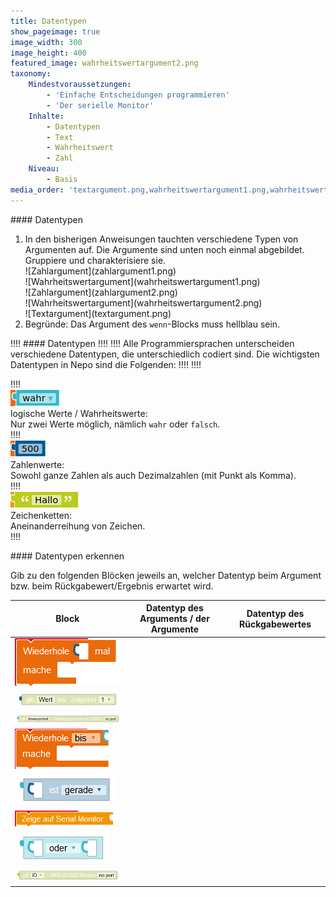 ```yaml
---
title: Datentypen
show_pageimage: true
image_width: 300
image_height: 400
featured_image: wahrheitswertargument2.png
taxonomy:
    Mindestvoraussetzungen:
        - 'Einfache Entscheidungen programmieren'
        - 'Der serielle Monitor'
    Inhalte:
        - Datentypen
        - Text
        - Wahrheitswert
        - Zahl
    Niveau:
        - Basis
media_order: 'textargument.png,wahrheitswertargument1.png,wahrheitswertargument2.png,zahlargument1.png,zahlargument2.png,datentyp-bewegungsmelder.png,datentyp-ist-gerade.png,datentyp-oder.png,datentyp-rfid.png,datentyp-serial-monitor.png,datentyp-wdh-bis.png,datentyp-wdh-x-mal.png,datentyp-zeitgeber.png'
---
```


<div markdown="1" class="aufgabe"> 
#### Datentypen

1.  In den bisherigen Anweisungen tauchten verschiedene Typen von Argumenten auf. Die Argumente sind unten noch einmal abgebildet. Gruppiere und charakterisiere sie.
    <div markdown="1" class="flex-box">
    <div markdown="1">![Zahlargument](zahlargument1.png)</div>
    <div markdown="1">![Wahrheitswertargument](wahrheitswertargument1.png)</div>
    <div markdown="1">![Zahlargument](zahlargument2.png)</div>
    <div markdown="1">![Wahrheitswertargument](wahrheitswertargument2.png)</div>
    <div markdown="1">![Textargument](textargument.png)</div>
    </div>
2.  Begründe: Das Argument des `wenn`-Blocks muss hellblau sein.
</div>

!!!! #### Datentypen
!!!!
!!!! Alle Programmiersprachen unterscheiden verschiedene Datentypen, die unterschiedlich codiert sind. Die wichtigsten Datentypen in Nepo sind die Folgenden:
!!!!
!!!! <div class="flex-box">
!!!! <div markdown="1"> ![Wahrheitswert](wahrheitswertargument2.png?resize=200) <br> logische Werte / Wahrheitswerte: <br> Nur zwei Werte möglich, nämlich `wahr` oder `falsch`.</div>
!!!! <div markdown="1"> ![Zahl](zahlargument1.png?resize=200) <br> Zahlenwerte: <br> Sowohl ganze Zahlen als auch Dezimalzahlen (mit Punkt als Komma). </div>
!!!! <div markdown="1"> ![Zeichenketten](textargument.png?resize=200) <br> Zeichenketten: <br> Aneinanderreihung von Zeichen.</div>
!!!! </div>

<div markdown="1" class="aufgabe">
#### Datentypen erkennen

Gib zu den folgenden Blöcken jeweils an, welcher Datentyp beim Argument bzw. beim Rückgabewert/Ergebnis erwartet wird.

| Block | Datentyp des Arguments / der Argumente | Datentyp des Rückgabewertes |
|---------|--------------------------------------------------------|-------------------------------------------|
| ![datentyp-wdh-x-mal](datentyp-wdh-x-mal.png "datentyp-wdh-x-mal")  |    |    |
| ![datentyp-zeitgeber](datentyp-zeitgeber.png "datentyp-zeitgeber")  |    |    |
| ![datentyp-bewegungsmelder](datentyp-bewegungsmelder.png "datentyp-bewegungsmelder")  |    |    |
|  ![datentyp-wdh-bis](datentyp-wdh-bis.png "datentyp-wdh-bis") |    |    |
| ![datentyp-ist-gerade](datentyp-ist-gerade.png "datentyp-ist-gerade")  |    |    |
| ![datentyp-serial-monitor](datentyp-serial-monitor.png "datentyp-serial-monitor")  |    |    |
| ![datentyp-oder](datentyp-oder.png "datentyp-oder")  |    |    |
|  ![datentyp-rfid](datentyp-rfid.png "datentyp-rfid") |    |    |

</div>
